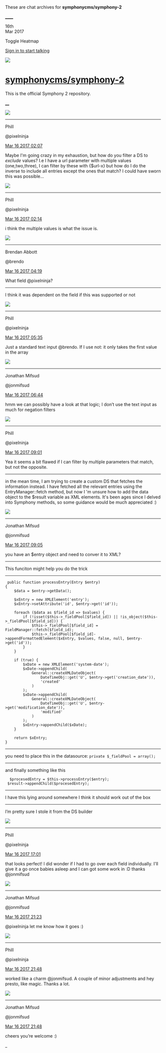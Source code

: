 These are chat archives for **symphonycms/symphony-2**

[__](/symphonycms/symphony-2/archives/2017/03/17)[__](/symphonycms/symphony-2/archives/2017/03/15)

16th  
Mar 2017

Toggle Heatmap

[Sign in to start talking](/login?action=login&button=archive-login)

![](https://avatars-02.gitter.im/group/iv/3/57542c45c43b8c601977197e?s=48)

#  [symphonycms/symphony-2](/symphonycms/symphony-2)

This is the official Symphony 2 repository.

[ __](/orgs/symphonycms/rooms "More symphonycms rooms")

![](https://avatars0.githubusercontent.com/u/274397?v=4&s=30)

____

Phill

@pixelninja

[Mar 16 2017
02:07](https://gitter.im/symphonycms/symphony-2?at=58c9f34da84f611959ac814e)

Maybe I'm going crazy in my exhaustion, but how do you filter a DS to
_exclude_ values? I.e I have a url parameter with multiple values
(one,two,three), I can filter by these with {$url-x} but how do I do the
inverse to include all entries except the ones that match? I could have sworn
this was possible...

![](https://avatars0.githubusercontent.com/u/274397?v=4&s=30)

____

Phill

@pixelninja

[Mar 16 2017
02:14](https://gitter.im/symphonycms/symphony-2?at=58c9f4f105a31d5a4a60a773)

i think the multiple values is what the issue is.

![](https://avatars2.githubusercontent.com/u/69268?v=4&s=30)

____

Brendan Abbott

@brendo

[Mar 16 2017
04:19](https://gitter.im/symphonycms/symphony-2?at=58ca12376d7eb18404d1018b)

What field @pixelninja?

____

I think it was dependent on the field if this was supported or not

![](https://avatars0.githubusercontent.com/u/274397?v=4&s=30)

____

Phill

@pixelninja

[Mar 16 2017
05:35](https://gitter.im/symphonycms/symphony-2?at=58ca2415b809ca5f4a4bd8db)

Just a standard text input @brendo. If I use not: it only takes the first
value in the array

![](https://avatars1.githubusercontent.com/u/859775?v=4&s=30)

____

Jonathan Mifsud

@jonmifsud

[Mar 16 2017
06:44](https://gitter.im/symphonycms/symphony-2?at=58ca3450ac314c8a1a542c76)

hmm we can possibly have a look at that logic; I don’t use the text input as
much for negation filters

![](https://avatars0.githubusercontent.com/u/274397?v=4&s=30)

____

Phill

@pixelninja

[Mar 16 2017
09:01](https://gitter.im/symphonycms/symphony-2?at=58ca546b590d72c864d29214)

Yea it seems a bit flawed if I can filter by multiple parameters that match,
but not the opposite.

____

in the mean time, I am trying to create a custom DS that fetches the
information instead. I have fetched all the relevant entries using the
EntryManager::fetch method, but now I 'm unsure how to add the data object to
the $result variable as XML elements. It's been ages since I delved into
Symphony methods, so some guidance would be much appreciated :)

![](https://avatars1.githubusercontent.com/u/859775?v=4&s=30)

____

Jonathan Mifsud

@jonmifsud

[Mar 16 2017
09:05](https://gitter.im/symphonycms/symphony-2?at=58ca55571c040b8e0400f929)

you have an $entry object and need to conver it to XML?

____

This funciton might help you do the trick

____

    
    
     public function processEntry(Entry $entry)
    {
        $data = $entry->getData();
    
        $xEntry = new XMLElement('entry');
        $xEntry->setAttribute('id', $entry->get('id'));
    
        foreach ($data as $field_id => $values) {
            if (!isset($this->_fieldPool[$field_id]) || !is_object($this->_fieldPool[$field_id])) {
                $this->_fieldPool[$field_id] = FieldManager::fetch($field_id);
                $this->_fieldPool[$field_id]->appendFormattedElement($xEntry, $values, false, null, $entry->get('id'));
            }
        }
    
        if (true) {
            $xDate = new XMLElement('system-date');
            $xDate->appendChild(
                General::createXMLDateObject(
                    DateTimeObj::get('U', $entry->get('creation_date')),
                    'created'
                )
            );
            $xDate->appendChild(
                General::createXMLDateObject(
                    DateTimeObj::get('U', $entry->get('modification_date')),
                    'modified'
                )
            );
            $xEntry->appendChild($xDate);
        }
    
        return $xEntry;
    }

____

you need to place this in the datasource: `private $_fieldPool = array();`

____

and finally something like this

    
    
      $procesedEntry = $this->processEntry($entry);
     $result->appendChild($procesedEntry);

____

I have this lying around somewhere I think it should work out of the box

____

I’m pretty sure I stole it from the DS builder

![](https://avatars0.githubusercontent.com/u/274397?v=4&s=30)

____

Phill

@pixelninja

[Mar 16 2017
17:01](https://gitter.im/symphonycms/symphony-2?at=58cac4d52215a08f0492edec)

that looks perfect! I did wonder if I had to go over each field individually.
I'll give it a go once babies asleep and I can got some work in :D thanks
@jonmifsud

![](https://avatars1.githubusercontent.com/u/859775?v=4&s=30)

____

Jonathan Mifsud

@jonmifsud

[Mar 16 2017
21:23](https://gitter.im/symphonycms/symphony-2?at=58cb023f0b2625d06489140f)

@pixelninja let me know how it goes :)

![](https://avatars0.githubusercontent.com/u/274397?v=4&s=30)

____

Phill

@pixelninja

[Mar 16 2017
21:48](https://gitter.im/symphonycms/symphony-2?at=58cb081e590d72c864d69504)

worked like a charm @jonmifsud. A couple of minor adjustments and hey presto,
like magic. Thanks a lot.

![](https://avatars1.githubusercontent.com/u/859775?v=4&s=30)

____

Jonathan Mifsud

@jonmifsud

[Mar 16 2017
21:48](https://gitter.im/symphonycms/symphony-2?at=58cb082a05a31d5a4a667249)

cheers you’re welcome :)

_

